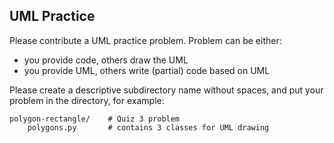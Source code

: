 ## UML Practice

Please contribute a UML practice problem.
Problem can be either:

* you provide code, others draw the UML
* you provide UML, others write (partial) code based on UML

Please create a descriptive subdirectory name without spaces,
and put your problem in the directory, for example:

```
polygon-rectangle/    # Quiz 3 problem
    polygons.py       # contains 3 classes for UML drawing
```
